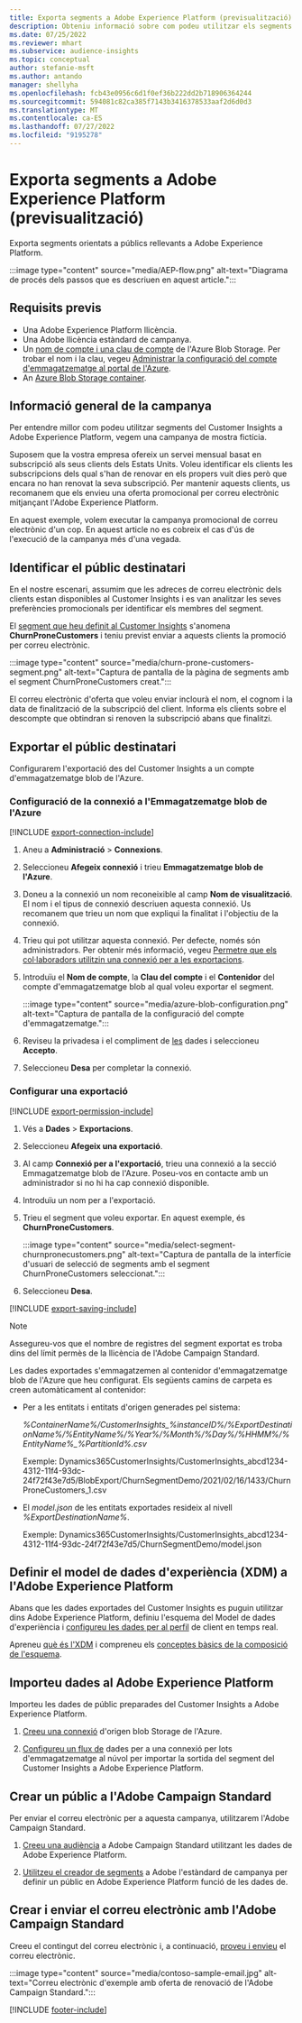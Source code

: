 ```yaml
---
title: Exporta segments a Adobe Experience Platform (previsualització)
description: Obteniu informació sobre com podeu utilitzar els segments del Customer Insights a Adobe Experience Platform.
ms.date: 07/25/2022
ms.reviewer: mhart
ms.subservice: audience-insights
ms.topic: conceptual
author: stefanie-msft
ms.author: antando
manager: shellyha
ms.openlocfilehash: fcb43e0956c6d1f0ef36b222dd2b718906364244
ms.sourcegitcommit: 594081c82ca385f7143b3416378533aaf2d6d0d3
ms.translationtype: MT
ms.contentlocale: ca-ES
ms.lasthandoff: 07/27/2022
ms.locfileid: "9195278"
---
```

# <a name="export-segments-to-adobe-experience-platform-preview"></a>Exporta segments a Adobe Experience Platform (previsualització)

Exporta segments orientats a públics rellevants a Adobe Experience Platform.

:::image type="content" source="media/AEP-flow.png" alt-text="Diagrama de procés dels passos que es descriuen en aquest article.":::

## <a name="prerequisites"></a>Requisits previs

- Una Adobe Experience Platform llicència.
- Una Adobe llicència estàndard de campanya.
- Un [nom de compte i una clau de compte](/azure/storage/blobs/create-data-lake-storage-account) de l'Azure Blob Storage. Per trobar el nom i la clau, vegeu [Administrar la configuració del compte d'emmagatzematge al portal de l'Azure](/azure/storage/common/storage-account-manage).
- An [Azure Blob Storage container](/azure/storage/blobs/storage-quickstart-blobs-portal#create-a-container).

## <a name="campaign-overview"></a>Informació general de la campanya

Per entendre millor com podeu utilitzar segments del Customer Insights a Adobe Experience Platform, vegem una campanya de mostra fictícia.

Suposem que la vostra empresa ofereix un servei mensual basat en subscripció als seus clients dels Estats Units. Voleu identificar els clients les subscripcions dels qual s'han de renovar en els propers vuit dies però que encara no han renovat la seva subscripció. Per mantenir aquests clients, us recomanem que els envieu una oferta promocional per correu electrònic mitjançant l'Adobe Experience Platform.

En aquest exemple, volem executar la campanya promocional de correu electrònic d'un cop. En aquest article no es cobreix el cas d'ús de l'execució de la campanya més d'una vegada.

## <a name="identify-your-target-audience"></a>Identificar el públic destinatari

En el nostre escenari, assumim que les adreces de correu electrònic dels clients estan disponibles al Customer Insights i es van analitzar les seves preferències promocionals per identificar els membres del segment.

El [segment que heu definit al Customer Insights](segments.md) s'anomena **ChurnProneCustomers** i teniu previst enviar a aquests clients la promoció per correu electrònic.

:::image type="content" source="media/churn-prone-customers-segment.png" alt-text="Captura de pantalla de la pàgina de segments amb el segment ChurnProneCustomers creat.":::

El correu electrònic d'oferta que voleu enviar inclourà el nom, el cognom i la data de finalització de la subscripció del client. Informa els clients sobre el descompte que obtindran si renoven la subscripció abans que finalitzi.

## <a name="export-your-target-audience"></a>Exportar el públic destinatari

Configurarem l'exportació des del Customer Insights a un compte d'emmagatzematge blob de l'Azure.

### <a name="set-up-connection-to-azure-blob-storage"></a>Configuració de la connexió a l'Emmagatzematge blob de l'Azure

[!INCLUDE [export-connection-include](includes/export-connection-admn.md)]

1. Aneu a **Administració** > **Connexions**.

1. Seleccioneu **Afegeix connexió** i trieu **Emmagatzematge blob de l'Azure**.

1. Doneu a la connexió un nom reconeixible al camp **Nom de visualització**. El nom i el tipus de connexió descriuen aquesta connexió. Us recomanem que trieu un nom que expliqui la finalitat i l'objectiu de la connexió.

1. Trieu qui pot utilitzar aquesta connexió. Per defecte, només són administradors. Per obtenir més informació, vegeu [Permetre que els col·laboradors utilitzin una connexió per a les exportacions](connections.md#allow-contributors-to-use-a-connection-for-exports).

1. Introduïu el **Nom de compte**, la **Clau del compte** i el **Contenidor** del compte d'emmagatzematge blob al qual voleu exportar el segment.  

   :::image type="content" source="media/azure-blob-configuration.png" alt-text="Captura de pantalla de la configuració del compte d'emmagatzematge.":::

1. Reviseu la privadesa i el compliment de [les](connections.md#data-privacy-and-compliance) dades i seleccioneu **Accepto**.

1. Seleccioneu **Desa** per completar la connexió.

### <a name="configure-an-export"></a>Configurar una exportació

[!INCLUDE [export-permission-include](includes/export-permission.md)]

1. Vés a **Dades** > **Exportacions**.

1. Seleccioneu **Afegeix una exportació**.

1. Al camp **Connexió per a l'exportació**, trieu una connexió a la secció Emmagatzematge blob de l'Azure. Poseu-vos en contacte amb un administrador si no hi ha cap connexió disponible.

1. Introduïu un nom per a l'exportació.

1. Trieu el segment que voleu exportar. En aquest exemple, és **ChurnProneCustomers**.

   :::image type="content" source="media/select-segment-churnpronecustomers.png" alt-text="Captura de pantalla de la interfície d'usuari de selecció de segments amb el segment ChurnProneCustomers seleccionat.":::

1. Seleccioneu **Desa**.

[!INCLUDE [export-saving-include](includes/export-saving.md)]

> [!NOTE]
> Assegureu-vos que el nombre de registres del segment exportat es troba dins del límit permès de la llicència de l'Adobe Campaign Standard.

Les dades exportades s'emmagatzemen al contenidor d'emmagatzematge blob de l'Azure que heu configurat. Els següents camins de carpeta es creen automàticament al contenidor:

- Per a les entitats i entitats d'origen generades pel sistema:  

  *%ContainerName%/CustomerInsights_%instanceID%/%ExportDestinationName%/%EntityName%/%Year%/%Month%/%Day%/%HHMM%/%EntityName%_%PartitionId%.csv*

  Exemple: Dynamics365CustomerInsights/CustomerInsights_abcd1234-4312-11f4-93dc-24f72f43e7d5/BlobExport/ChurnSegmentDemo/2021/02/16/1433/ChurnProneCustomers_1.csv

- El *model.json* de les entitats exportades resideix al nivell *%ExportDestinationName%*.

  Exemple: Dynamics365CustomerInsights/CustomerInsights_abcd1234-4312-11f4-93dc-24f72f43e7d5/ChurnSegmentDemo/model.json

## <a name="define-experience-data-model-xdm-in-adobe-experience-platform"></a>Definir el model de dades d'experiència (XDM) a l'Adobe Experience Platform

Abans que les dades exportades del Customer Insights es puguin utilitzar dins Adobe Experience Platform, definiu l'esquema del Model de dades d'experiència i [configureu les dades per al perfil](https://experienceleague.adobe.com/docs/experience-platform/profile/tutorials/dataset-configuration.html#tutorials) de client en temps real.

Apreneu [què és l'XDM](https://experienceleague.adobe.com/docs/experience-platform/xdm/home.html) i compreneu els [conceptes bàsics de la composició de l'esquema](https://experienceleague.adobe.com/docs/experience-platform/xdm/schema/composition.html#schema).

## <a name="import-data-into-adobe-experience-platform"></a>Importeu dades al Adobe Experience Platform

Importeu les dades de públic preparades del Customer Insights a Adobe Experience Platform.

1. [Creeu una connexió](https://experienceleague.adobe.com/docs/experience-platform/sources/ui-tutorials/create/cloud-storage/blob.html#getting-started) d'origen blob Storage de l'Azure.

1. [Configureu un flux de](https://experienceleague.adobe.com/docs/experience-platform/sources/ui-tutorials/dataflow/cloud-storage.html#ui-tutorials) dades per a una connexió per lots d'emmagatzematge al núvol per importar la sortida del segment del Customer Insights a Adobe Experience Platform.

## <a name="create-an-audience-in-adobe-campaign-standard"></a>Crear un públic a l'Adobe Campaign Standard

Per enviar el correu electrònic per a aquesta campanya, utilitzarem l'Adobe Campaign Standard.

1. [Creeu una audiència](https://experienceleague.adobe.com/docs/campaign-standard/using/profiles-and-audiences/get-started-profiles-and-audiences.html#permission) a Adobe Campaign Standard utilitzant les dades de Adobe Experience Platform.

1. [Utilitzeu el creador de segments](https://experienceleague.adobe.com/docs/campaign-standard/using/integrating-with-adobe-cloud/adobe-experience-platform/audience-destinations/aep-using-segment-builder.html) a Adobe l'estàndard de campanya per definir un públic en Adobe Experience Platform funció de les dades de.

## <a name="create-and-send-the-email-using-adobe-campaign-standard"></a>Crear i enviar el correu electrònic amb l'Adobe Campaign Standard

Creeu el contingut del correu electrònic i, a continuació, [proveu i envieu](https://experienceleague.adobe.com/docs/campaign-standard/using/testing-and-sending/get-started-sending-messages.html#preparing-and-testing-messages) el correu electrònic.

:::image type="content" source="media/contoso-sample-email.jpg" alt-text="Correu electrònic d'exemple amb oferta de renovació de l'Adobe Campaign Standard.":::

[!INCLUDE [footer-include](includes/footer-banner.md)]
